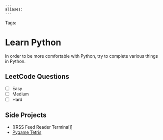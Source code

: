 ```
---
aliases:
---
```

Tags:

# Learn Python
In order to be more comfortable with Python, try to complete various things in Python.

## LeetCode Questions
- [ ] Easy
- [ ] Medium
- [ ] Hard

## Side Projects
- [[RSS Feed Reader Terminal]]
- [Pygame Tetris](https://github.com/rtpascual/tetris-py)